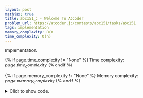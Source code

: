 ```yaml
---
layout: post
mathjax: true
title: abc151_c - Welcome To Atcoder
problem_url: https://atcoder.jp/contests/abc151/tasks/abc151
tags: implementation
memory_complexity: O(n)
time_complexity: O(n)
---
```


Implementation.


{% if page.time_complexity != "None" %}
Time complexity: ${{ page.time_complexity }}$
{% endif %}

{% if page.memory_complexity != "None" %}
Memory complexity: ${{ page.memory_complexity }}$
{% endif %}

<details>
<summary>
<p style="display:inline">Click to show code.</p>
</summary>
```cpp
{% raw %}
using namespace std;
using ll = long long;
using ii = pair<int, int>;
using vi = vector<int>;
ii solve(vector<ii> sub_status, int n)
{
    vi problem(n, 0);
    ll penalty = 0;
    for (auto [p, s] : sub_status)
    {
        if (s == -1 and problem[p] <= 0)
        {
            problem[p] += s;
        }
        else if (s == +1)
        {
            if (problem[p] < 0)
                penalty += -problem[p];
            problem[p] = 1;
        }
    }
    ll score = count_if(begin(problem), end(problem), [](int x) { return x > 0; });
    return {score, penalty};
}
int main(void)
{
    ios::sync_with_stdio(false), cin.tie(NULL);
    int n, m;
    cin >> n >> m;
    vector<ii> sub_status(m);
    for (int i = 0; i < m; ++i)
    {
        string si;
        cin >> sub_status[i].first >> si, sub_status[i].first--;
        sub_status[i].second = si == "AC" ? +1 : -1;
    }
    auto [score, penalty] = solve(sub_status, n);
    cout << score << " " << penalty << endl;
    return 0;
}

{% endraw %}
```
</details>

